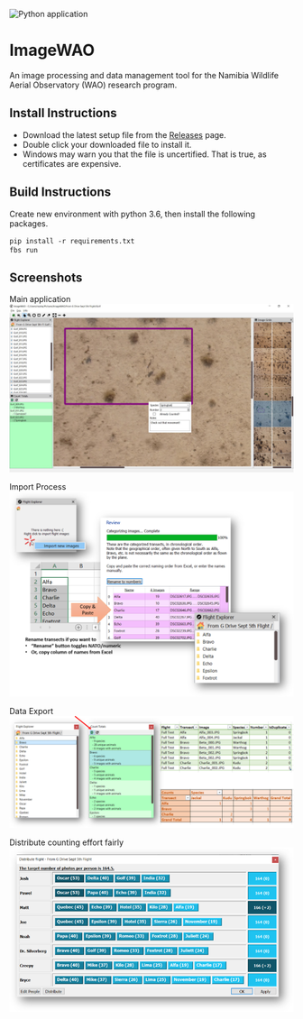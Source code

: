 ![Python application](https://github.com/boom-roasted/ImageWAO/workflows/Application/badge.svg)

# ImageWAO
An image processing and data management tool for the Namibia Wildlife Aerial Observatory (WAO) research program.

## Install Instructions
* Download the latest setup file from the [Releases](https://github.com/boom-roasted/ImageWAO/releases/latest/) page.
* Double click your downloaded file to install it.
* Windows may warn you that the file is uncertified. That is true, as certificates are expensive.

## Build Instructions
Create new environment with python 3.6, then install the following packages.
```
pip install -r requirements.txt
fbs run
```

## Screenshots

Main application
![Application screenshot](/assets/images/ApplicationScreenshot.jpg)

Import Process
![Import process](/assets/images/ImportProcess.png)

Data Export
![Data export](/assets/images/DataExport.png)

Distribute counting effort fairly
![Distribution Form](/assets/images/DistributionForm.png)